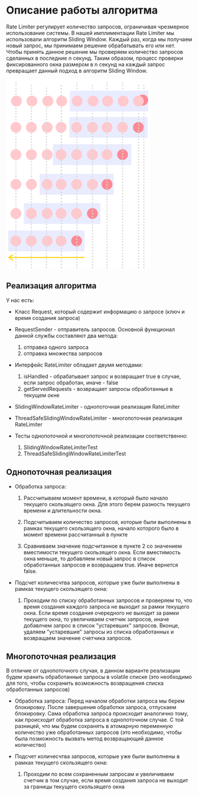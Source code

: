# Описание работы алгоритма
Rate Limiter регулирует количество запросов, ограничивая чрезмерное использование системы. В нашей имплиментации Rate Limiter мы использовали алгоритм Sliding Window. 
Каждый раз, когда мы получаем новый запрос, мы принимаем решение обрабатывать его или нет. Чтобы принять данное решение мы проверяем количество запросов сделанных в последние n секунд. Таким образом, процесс проверки фиксированного окна размером в n секунд на каждый запрос превращает данный подход в алгоритм Sliding Window.

![](./images/slidingWindow.png)

## Реализация алгоритма

У нас есть:
* Класс Request, который содержит информацию о запросе (ключ и время создания запроса) 

* RequestSender - отправитель запросов. Основной функционал данной службы составляют два метода: 
    1. отправка одного запроса
    2. отправка множества запросов

* Интерфейс RateLimiter обладает двумя методами:
    1. isHandled - обрабатывает запрос и возвращает true в случае, если запрос обработан, иначе - false
    2. getServedRequests - возвращает запросы обработанные в текущем окне

* SlidingWindowRateLimiter - однопоточная реализация RateLimiter

* ThreadSafeSlidingWindowRateLimiter - многопоточная реализация RateLimiter

* Тесты однопоточной и многопоточной реализации соответственно: 
    1. SlidingWindowRateLimiterTest
    2. ThreadSafeSlidingWindowRateLimiterTest

## Однопоточная реализация

* Обработка запроса:
    1. Рассчитываем момент времени, в который было начало текущего скользящего окна. Для этого берем разность текущего времени и длительности окна.
    
    2. Подсчитываем количество запросов, которые были выполнены в рамках текущего скользящего окна, начало которого было в момент времени рассчитанный в пункте

    3. Сравниваем значение подсчитанное в пункте 2 со значением вместимости текущего скользящего окна. Если вместимость окна меньше, то добавляем новый запрос в список обработанных запросов и возвращаем true. Иначе вернется false.
    
* Подсчет количесчтва запросов, которые уже были выполнены в рамках текущего скользящего окна:
    1. Проходим по списку обработанных запросов и проверяем то, что время создания каждого запроса не выходит за рамки текущего окна. Если время создания очередного не выходит за рамки текущего окна, то увеличиваем счетчик запросов, иначе добавлчем запрос в список "устаревших" запросов. Вконце, удаляем "устаревшие" запросы из списка обработанных и возвращаем значение счетчика запросов.

## Многопоточная реализация

В отличие от однопоточного случая, в данном варианте реализации будем хранить обработанные запросы в volatile списке (это необходимо для того, чтобы сохранить возможность возвращения списка обработанных запросов)

* Обработка запроса:
    Перед началом обработки запроса мы берем блокировку. После завершения обработки запроса, отпускаем блокировку. Сама обработка запроса происходит аналогично тому, как происходит обработка запроса в однопоточном случае. С той разницей, что мы будем сохранять в атомарную переменную количество уже обработанных запросов (это необходимо, чтобы была позможность вызвать метод возвращающий данное количество)

* Подсчет количесчтва запросов, которые уже были выполнены в рамках текущего скользящего окна:
    1. Проходим по всем сохраненным запросам и увеличиваем счетчик в том случае, если время создания запроса не выходит за границы текущего скользящего окна

